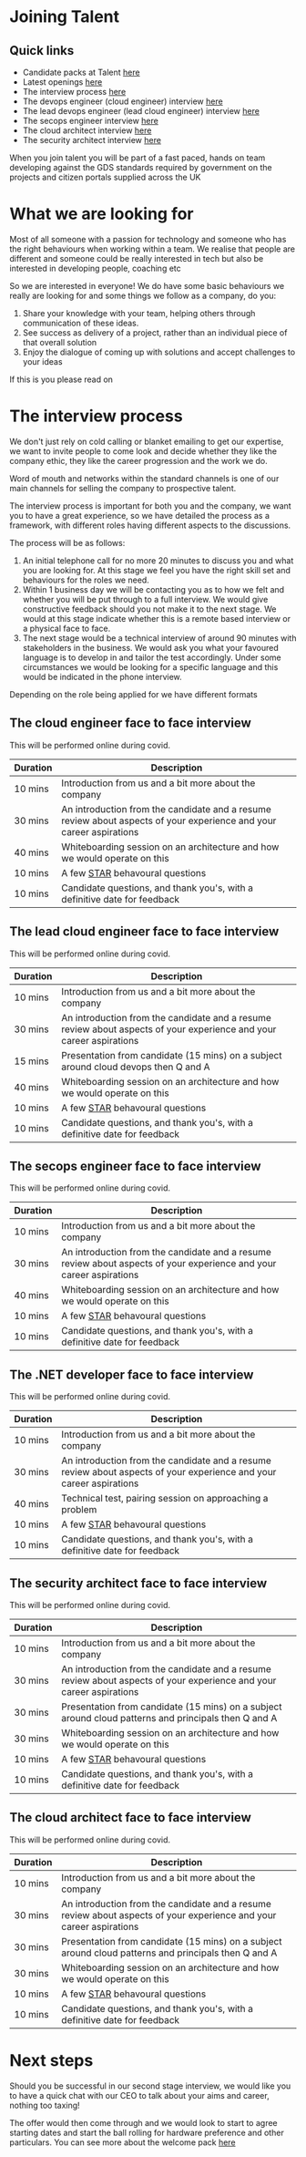 # Joining Talent

## Quick links

- Candidate packs at Talent [here](TBD)
- Latest openings [here]()
- The interview process [here](#the-interview-process)
- The devops engineer (cloud engineer) interview [here](#the-cloud-engineer-face-to-face-interview)
- The lead devops engineer (lead cloud engineer) interview [here](#the-lead-cloud-engineer-face-to-face-interview)
- The secops engineer interview [here](#the-secops-engineer-face-to-face-interview)
- The cloud architect interview [here](#the-cloud-architect-face-to-face-interview)
- The security architect interview [here](#the-security-architect-face-to-face-interview)

When you join talent you will be part of a fast paced, hands on team developing against the GDS standards required by 
government on the projects and citizen portals supplied across the UK

# What we are looking for

Most of all someone with a passion for technology and someone who has the right behaviours when working within a team.
We realise that people are different and someone could be really interested in tech but also be interested in developing people, coaching etc

So we are interested in everyone! We do have some basic behaviours we really are looking for and some things we follow as a company, do you:

1. Share your knowledge with your team, helping others through communication of these ideas. 
2. See success as delivery of a project, rather than an individual piece of that overall solution
3. Enjoy the dialogue of coming up with solutions and accept challenges to your ideas

If this is you please read on

# The interview process

We don't just rely on cold calling or blanket emailing to get our expertise, we want to invite people to come look and decide whether they like the company ethic, they like the career progression and the work we do.

Word of mouth and networks within the standard channels is one of our main channels for selling the company to prospective talent.

The interview process is important for both you and the company, we want you to have a great experience, so we have detailed the process as a framework, with different roles having different aspects to the discussions.

The process will be as follows:

1. An initial telephone call for no more 20 minutes to discuss you and what you are looking for. At this stage we feel you have the right skill set and behaviours for the roles we need.
2. Within 1 business day we will be contacting you as to how we felt and whether you will be put through to a full interview. We would give constructive feedback should you not make it to the next stage. We would at this stage indicate whether this is a remote based interview or a physical face to face.
3. The next stage would be a technical interview of around 90 minutes with stakeholders in the business. We would ask you what your favoured language is to develop in and tailor the test accordingly. Under some circumstances we would be looking for a specific language and this would be indicated in the phone interview.

Depending on the role being applied for we have different formats

## The cloud engineer face to face interview
This will be performed online during covid.

| Duration      | Description |
| ----------- | ----------- |
| 10 mins | Introduction from us and a bit more about the company |
| 30 mins | An introduction from the candidate and a resume review about aspects of your experience and your career aspirations|
| 40 mins | Whiteboarding session on an architecture and how we would operate on this |
| 10 mins | A few [STAR](https://www.thebalancecareers.com/what-is-the-star-interview-response-technique-2061629) behavoural questions |
| 10 mins | Candidate questions, and thank you's, with a definitive date for feedback |

## The lead cloud engineer face to face interview
This will be performed online during covid.

| Duration      | Description |
| ----------- | ----------- |
| 10 mins | Introduction from us and a bit more about the company |
| 30 mins | An introduction from the candidate and a resume review about aspects of your experience and your career aspirations|
| 15 mins | Presentation from candidate (15 mins) on a subject around cloud devops then Q and A|
| 40 mins | Whiteboarding session on an architecture and how we would operate on this |
| 10 mins | A few [STAR](https://www.thebalancecareers.com/what-is-the-star-interview-response-technique-2061629) behavoural questions |
| 10 mins | Candidate questions, and thank you's, with a definitive date for feedback |

## The secops engineer face to face interview
This will be performed online during covid.

| Duration      | Description |
| ----------- | ----------- |
| 10 mins | Introduction from us and a bit more about the company |
| 30 mins | An introduction from the candidate and a resume review about aspects of your experience and your career aspirations|
| 40 mins | Whiteboarding session on an architecture and how we would operate on this |
| 10 mins | A few [STAR](https://www.thebalancecareers.com/what-is-the-star-interview-response-technique-2061629) behavoural questions |
| 10 mins | Candidate questions, and thank you's, with a definitive date for feedback |

## The .NET developer face to face interview
This will be performed online during covid.

| Duration      | Description |
| ----------- | ----------- |
| 10 mins | Introduction from us and a bit more about the company |
| 30 mins | An introduction from the candidate and a resume review about aspects of your experience and your career aspirations|
| 40 mins | Technical test, pairing session on approaching a problem |
| 10 mins | A few [STAR](https://www.thebalancecareers.com/what-is-the-star-interview-response-technique-2061629) behavoural questions |
| 10 mins | Candidate questions, and thank you's, with a definitive date for feedback |

## The security architect face to face interview
This will be performed online during covid.

| Duration      | Description |
| ----------- | ----------- |
| 10 mins | Introduction from us and a bit more about the company |
| 30 mins | An introduction from the candidate and a resume review about aspects of your experience and your career aspirations|
| 30 mins | Presentation from candidate (15 mins) on a subject around cloud patterns and principals then Q and A|
| 30 mins | Whiteboarding session on an architecture and how we would operate on this |
| 10 mins | A few [STAR](https://www.thebalancecareers.com/what-is-the-star-interview-response-technique-2061629) behavoural questions |
| 10 mins | Candidate questions, and thank you's, with a definitive date for feedback |

## The cloud architect face to face interview
This will be performed online during covid.

| Duration      | Description |
| ----------- | ----------- |
| 10 mins | Introduction from us and a bit more about the company |
| 30 mins | An introduction from the candidate and a resume review about aspects of your experience and your career aspirations|
| 30 mins | Presentation from candidate (15 mins) on a subject around cloud patterns and principals then Q and A|
| 30 mins | Whiteboarding session on an architecture and how we would operate on this |
| 10 mins | A few [STAR](https://www.thebalancecareers.com/what-is-the-star-interview-response-technique-2061629) behavoural questions |
| 10 mins | Candidate questions, and thank you's, with a definitive date for feedback |

# Next steps

Should you be successful in our second stage interview, we would like you to have a quick chat with our CEO
to talk about your aims and career, nothing too taxing!

The offer would then come through and we would look to start to agree starting dates and start the ball rolling for hardware
preference and other particulars. You can see more about the welcome pack [here](./welcome.md)